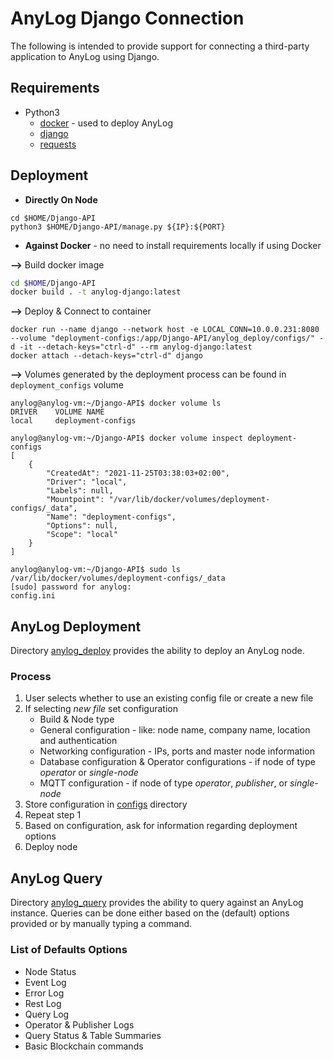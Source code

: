 # AnyLog Django Connection

The following is intended to provide support for connecting a third-party application to AnyLog using Django.

## Requirements
* Python3
  * [docker](https://pypi.org/project/docker/) - used to deploy AnyLog
  * [django](https://pypi.org/project/Django/)
  * [requests](https://pypi.org/project/requests/)


## Deployment

* **Directly On Node** 
```
cd $HOME/Django-API
python3 $HOME/Django-API/manage.py ${IP}:${PORT}
```

* **Against Docker** - no need to install requirements locally if using Docker 

**-->** Build docker image  
```bash
cd $HOME/Django-API 
docker build . -t anylog-django:latest
```
   
**-->** Deploy & Connect to container
```
docker run --name django --network host -e LOCAL_CONN=10.0.0.231:8080 --volume "deployment-configs:/app/Django-API/anylog_deploy/configs/" -d -it --detach-keys="ctrl-d" --rm anylog-django:latest
docker attach --detach-keys="ctrl-d" django
``` 
 
**-->** Volumes generated by the deployment process can be found in `deployment_configs` volume 
```
anylog@anylog-vm:~/Django-API$ docker volume ls 
DRIVER    VOLUME NAME
local     deployment-configs

anylog@anylog-vm:~/Django-API$ docker volume inspect deployment-configs 
[
    {
        "CreatedAt": "2021-11-25T03:38:03+02:00",
        "Driver": "local",
        "Labels": null,
        "Mountpoint": "/var/lib/docker/volumes/deployment-configs/_data",
        "Name": "deployment-configs",
        "Options": null,
        "Scope": "local"
    }
]

anylog@anylog-vm:~/Django-API$ sudo ls /var/lib/docker/volumes/deployment-configs/_data
[sudo] password for anylog: 
config.ini
``` 

## AnyLog Deployment
Directory [anylog_deploy](anylog_deploy) provides the ability to deploy an AnyLog node. 

### Process
1. User selects whether to use an existing config file or create a new file
2. If selecting _new file_ set configuration
   * Build & Node type 
   * General configuration - like: node name, company name, location and authentication
   * Networking configuration - IPs, ports and master node information 
   * Database configuration & Operator configurations - if node of type  _operator_ or _single-node_ 
   * MQTT configuration - if node of type _operator_, _publisher_, or _single-node_
3. Store configuration in [configs](anylog_deploy/configs) directory 
4. Repeat step 1 
5. Based on configuration, ask for information regarding deployment options
6. Deploy node

## AnyLog Query
Directory [anylog_query](anylog_query) provides the ability to query against an AnyLog instance.
Queries can be done either based on the (default) options provided or by manually typing a command. 

### List of Defaults Options
* Node Status
* Event Log
* Error Log
* Rest Log 
* Query Log
* Operator & Publisher Logs
* Query Status & Table Summaries
* Basic Blockchain commands 
